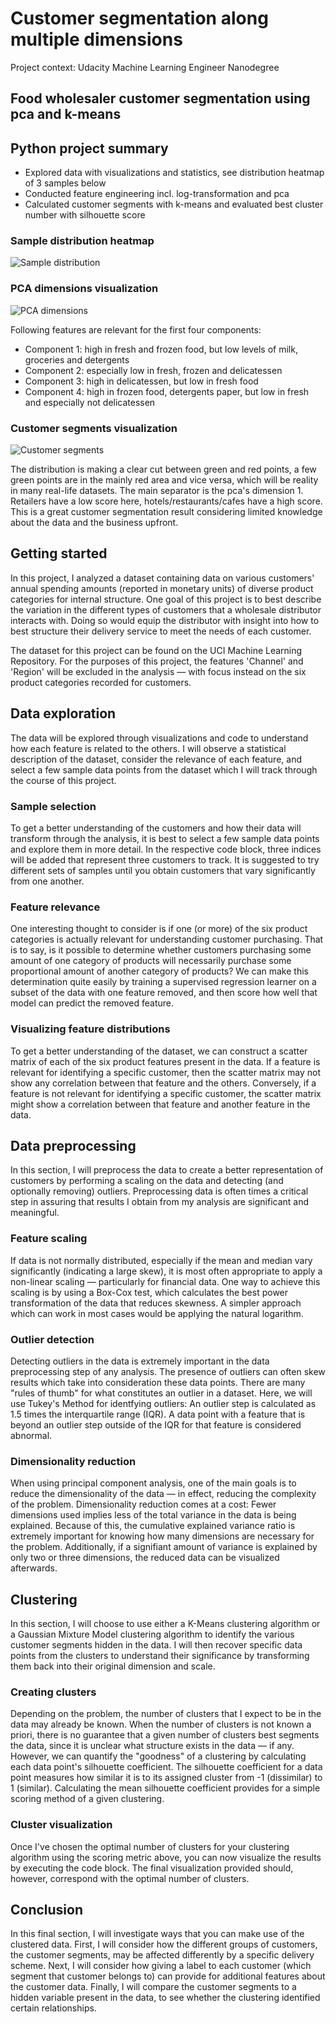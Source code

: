# Customer segmentation along multiple dimensions
Project context: Udacity Machine Learning Engineer Nanodegree
## Food wholesaler customer segmentation using pca and k-means

## Python project summary

- Explored data with visualizations and statistics, see distribution heatmap of 3 samples below
- Conducted feature engineering incl. log-transformation and pca
- Calculated customer segments with k-means and evaluated best cluster number with silhouette score

### Sample distribution heatmap

![Sample distribution](https://github.com/manuelfreude/customer-segmentation/blob/master/sample_distribution.png)

### PCA dimensions visualization

![PCA dimensions](https://github.com/manuelfreude/customer-segmentation/blob/master/pca_dimensions.png)

Following features are relevant for the first four components:
- Component 1: high in fresh and frozen food, but low levels of milk, groceries and detergents
- Component 2: especially low in fresh, frozen and delicatessen
- Component 3: high in delicatessen, but low in fresh food
- Component 4: high in frozen food, detergents paper, but low in fresh and especially not delicatessen

### Customer segments visualization

![Customer segments](https://github.com/manuelfreude/customer-segmentation/blob/master/customer_segments.png)

The distribution is making a clear cut between green and red points, a few green points are in the mainly red area and vice versa, which will be reality in many real-life datasets. The main separator is the pca's dimension 1. Retailers have a low score here, hotels/restaurants/cafes have a high score. This is a great customer segmentation result considering limited knowledge about the data and the business upfront.


## Getting started
In this project, I analyzed a dataset containing data on various customers' annual spending amounts (reported in monetary units) of diverse product categories for internal structure. One goal of this project is to best describe the variation in the different types of customers that a wholesale distributor interacts with. Doing so would equip the distributor with insight into how to best structure their delivery service to meet the needs of each customer.

The dataset for this project can be found on the UCI Machine Learning Repository. For the purposes of this project, the features 'Channel' and 'Region' will be excluded in the analysis — with focus instead on the six product categories recorded for customers.

## Data exploration
The data will be explored through visualizations and code to understand how each feature is related to the others. I will observe a statistical description of the dataset, consider the relevance of each feature, and select a few sample data points from the dataset which I will track through the course of this project.

### Sample selection
To get a better understanding of the customers and how their data will transform through the analysis, it is best to select a few sample data points and explore them in more detail. In the respective code block, three indices will be added that represent three customers to track. It is suggested to try different sets of samples until you obtain customers that vary significantly from one another.

### Feature relevance
One interesting thought to consider is if one (or more) of the six product categories is actually relevant for understanding customer purchasing. That is to say, is it possible to determine whether customers purchasing some amount of one category of products will necessarily purchase some proportional amount of another category of products? We can make this determination quite easily by training a supervised regression learner on a subset of the data with one feature removed, and then score how well that model can predict the removed feature.

### Visualizing feature distributions
To get a better understanding of the dataset, we can construct a scatter matrix of each of the six product features present in the data. If a feature is relevant for identifying a specific customer, then the scatter matrix may not show any correlation between that feature and the others. Conversely, if a feature is not relevant for identifying a specific customer, the scatter matrix might show a correlation between that feature and another feature in the data.


## Data preprocessing
In this section, I will preprocess the data to create a better representation of customers by performing a scaling on the data and detecting (and optionally removing) outliers. Preprocessing data is often times a critical step in assuring that results I obtain from my analysis are significant and meaningful.

### Feature scaling
If data is not normally distributed, especially if the mean and median vary significantly (indicating a large skew), it is most often appropriate to apply a non-linear scaling — particularly for financial data. One way to achieve this scaling is by using a Box-Cox test, which calculates the best power transformation of the data that reduces skewness. A simpler approach which can work in most cases would be applying the natural logarithm.

### Outlier detection
Detecting outliers in the data is extremely important in the data preprocessing step of any analysis. The presence of outliers can often skew results which take into consideration these data points. There are many "rules of thumb" for what constitutes an outlier in a dataset. Here, we will use Tukey's Method for identfying outliers: An outlier step is calculated as 1.5 times the interquartile range (IQR). A data point with a feature that is beyond an outlier step outside of the IQR for that feature is considered abnormal.

### Dimensionality reduction
When using principal component analysis, one of the main goals is to reduce the dimensionality of the data — in effect, reducing the complexity of the problem. Dimensionality reduction comes at a cost: Fewer dimensions used implies less of the total variance in the data is being explained. Because of this, the cumulative explained variance ratio is extremely important for knowing how many dimensions are necessary for the problem. Additionally, if a signifiant amount of variance is explained by only two or three dimensions, the reduced data can be visualized afterwards.

## Clustering

In this section, I will choose to use either a K-Means clustering algorithm or a Gaussian Mixture Model clustering algorithm to identify the various customer segments hidden in the data. I will then recover specific data points from the clusters to understand their significance by transforming them back into their original dimension and scale.

### Creating clusters
Depending on the problem, the number of clusters that I expect to be in the data may already be known. When the number of clusters is not known a priori, there is no guarantee that a given number of clusters best segments the data, since it is unclear what structure exists in the data — if any. However, we can quantify the "goodness" of a clustering by calculating each data point's silhouette coefficient. The silhouette coefficient for a data point measures how similar it is to its assigned cluster from -1 (dissimilar) to 1 (similar). Calculating the mean silhouette coefficient provides for a simple scoring method of a given clustering.

### Cluster visualization
Once I've chosen the optimal number of clusters for your clustering algorithm using the scoring metric above, you can now visualize the results by executing the code block. The final visualization provided should, however, correspond with the optimal number of clusters.

## Conclusion
In this final section, I will investigate ways that you can make use of the clustered data. First, I will consider how the different groups of customers, the customer segments, may be affected differently by a specific delivery scheme. Next, I will consider how giving a label to each customer (which segment that customer belongs to) can provide for additional features about the customer data. Finally, I will compare the customer segments to a hidden variable present in the data, to see whether the clustering identified certain relationships.
